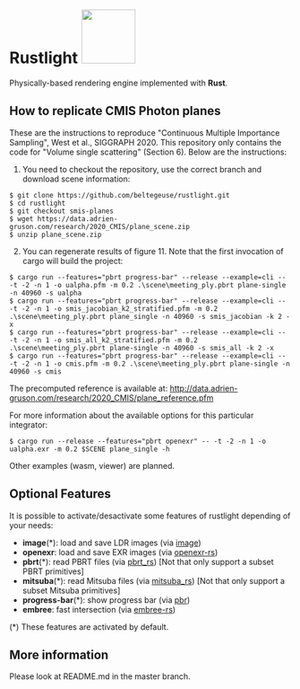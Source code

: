 <h1>
Rustlight <img src="http://beltegeuse.s3-website-ap-northeast-1.amazonaws.com/rustlight/logo.png" width="96"> 
</h1>

Physically-based rendering engine implemented with **Rust**.

## How to replicate CMIS Photon planes

These are the instructions to reproduce "Continuous Multiple Importance Sampling", West et al., SIGGRAPH 2020. This repository only contains the code for "Volume single scattering" (Section 6). Below are the instructions:

1) You need to checkout the repository, use the correct branch and download scene information:
```shell
$ git clone https://github.com/beltegeuse/rustlight.git
$ cd rustlight
$ git checkout smis-planes
$ wget https://data.adrien-gruson.com/research/2020_CMIS/plane_scene.zip
$ unzip plane_scene.zip
```

2) You can regenerate results of figure 11. Note that the first invocation of cargo will build the project:
```shell
$ cargo run --features="pbrt progress-bar" --release --example=cli -- -t -2 -n 1 -o ualpha.pfm -m 0.2 .\scene\meeting_ply.pbrt plane-single -n 40960 -s ualpha
$ cargo run --features="pbrt progress-bar" --release --example=cli -- -t -2 -n 1 -o smis_jacobian_k2_stratified.pfm -m 0.2 .\scene\meeting_ply.pbrt plane_single -n 40960 -s smis_jacobian -k 2 -x
$ cargo run --features="pbrt progress-bar" --release --example=cli -- -t -2 -n 1 -o smis_all_k2_stratified.pfm -m 0.2 .\scene\meeting_ply.pbrt plane-single -n 40960 -s smis_all -k 2 -x
$ cargo run --features="pbrt progress-bar" --release --example=cli -- -t -2 -n 1 -o cmis.pfm -m 0.2 .\scene\meeting_ply.pbrt plane-single -n 40960 -s cmis
```
The precomputed reference is available at: http://data.adrien-gruson.com/research/2020_CMIS/plane_reference.pfm

For more information about the available options for this particular integrator:
```shell
$ cargo run --release --features="pbrt openexr" -- -t -2 -n 1 -o ualpha.exr -m 0.2 $SCENE plane_single -h
```

Other examples (wasm, viewer) are planned.

## Optional Features

It is possible to activate/desactivate some features of rustlight depending of your needs:

- **image**(*): load and save LDR images (via [image]((https://github.com/image-rs/image)))
- **openexr**: load and save EXR images (via [openexr-rs](https://github.com/cessen/openexr-rs))
- **pbrt**(*): read PBRT files (via [pbrt_rs]((https://github.com/beltegeuse/pbrt_rs))) [Not that only support a subset PBRT primitives]
- **mitsuba**(*): read Mitsuba files (via [mitsuba_rs]((https://github.com/beltegeuse/mitsuba_rs))) [Not that only support a subset Mitsuba primitives]
- **progress-bar**(*): show progress bar (via [pbr]((https://crates.io/crates/pbr))) 
- **embree**: fast intersection (via [embree-rs](https://github.com/Twinklebear/embree-rs))

(*) These features are activated by default.

## More information

Please look at README.md in the master branch.

